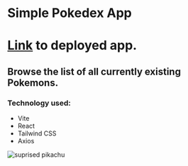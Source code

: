 # Simple Pokedex App 

# [Link](https://simple-pokedex-app-by-niyoh.vercel.app/) to deployed app.

## Browse the list of all currently existing Pokemons.

### Technology used:
- Vite
- React
- Tailwind CSS
- Axios

![suprised pikachu](https://i.kym-cdn.com/entries/icons/mobile/000/027/475/Screen_Shot_2018-10-25_at_11.02.15_AM.jpg)
